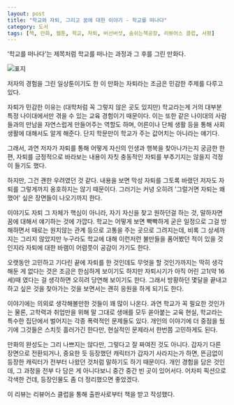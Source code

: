 ```yaml
---
layout: post
title: "학교와 자퇴, 그리고 꿈에 대한 이야기 - 학교를 떠나다"
category: 도서
tags: [책, 만화, 웹툰, 학교, 자퇴, 버선버섯, 숨쉬는책공장, 리뷰어스 클럽, 서평]
---
```


'학교를 떠나다'는
제목처럼 학교를 떠나는 과정과 그 후를 그린 만화다.

![표지](https://lh3.googleusercontent.com/QoJ5ZQTmORe8YvuGdU8nt4BhyikxUYPI-LjQOpS6OYIF7FNm-sxLiZ-Gml3ni92v5RbM71ZMTLzNrg=s480)

저자의 경험을 그린 일상툰이기도 한 이 만화는
자퇴라는 조금은 민감한 주제를 다루고 있다.

자퇴가 민감한 이유는 (대학처럼 꼭 그렇지 않은 곳도 있지만)
학교라는게 거의 대부분 특정 나이대에서만 겪을 수 있는 교육 경험이기 때문이다.
이는 또한 같은 나이대의 사람들과의 만남을 자연스럽게 만들어주는 역할도 하며,
어른이나 단체 생활 등을 통해 사회생활에 대해서도 알게 해준다.
단지 학문만이 학교가 주는 값어치는 아니라는 얘기다.

그래서, 과연 저자가 자퇴를 통해 어떻게 자신의 인생과 행복을 찾아나가는지 궁금한 한편,
자퇴를 긍정적으로 바라보는 내용이
자칫 충동적인 자퇴를 부추기지는 않을지 걱정이 들기도 했다.

하지만, 그건 괜한 우려였던 것 같다.
내용을 보면 막성 자퇴를 그토록 바랬던 저자도
자퇴를 그렇게까지 옹호하지는 않기 때문이다.
그러기는 커녕 오히려 '그럴거면 자퇴는 왜 했어' 싶은 장면들이 나오기까지 한다.

이야기도 자퇴 그 자체가 핵심이 아니라,
자기 자신을 찾고 원하던걸 하는 것,
말하자면 꿈에 대해서 얘기하는 것에 가깝다.
학교는 어떻게 보면 빡빡하게 굳은 일정으로 그걸 방해하면서
때로는 원치않는 관계 등으로 고통을 주는 곳으로 그려지는데,
비록 그 상세까지는 그리지 않았지만
누구라도 학교에 대해 이런저런 불만들을 품어봤던 적이 있을 것인지라
자퇴에 대한 바램이 어렴풋이 공감이 가기도 한다.

오랫동안 고민하고 기다린 끝에 자퇴를 한 것인데도
무엇을 할 것인가까지는 딱히 생각해둔 게 없다는 것은
조금은 한심하게 보이기도 하지만
자퇴시기가 아직 어린 고1(약 16세)때 였다는 걸 생각하면 오히려 당연해 보이기도 한다.
그래서 방황하던 몇달을 끝내고 하고 싶은 것을 찾아가는 것을 보면서는 괜히 응원을 하게 되기도 한다.

이야기에는 의외로 생각해볼만한 것들이 꽤 많이 나온다.
과연 학교가 꼭 필요한 것인가는 물론,
고학력과 취업만을 위해 말 그대로 생애를 모두 쏟아붙는 교육 현실,
학교라는 특수한 집단에서 벌어지는 각종 폭력적인 문제들도 있다.
개인의 이야기에 더 중점을 뒀기에 그것들은 스치듯 흘러가긴 한다만,
현실적인 문제라서 한번쯤 고민하게도 된다.

만화의 완성도는 그리 나쁘지는 않다만, 그렇다고 잘 짜여진 것도 아니다.
갑자기 다른 장면으로 전환되거나,
중요한 듯 등장했던 캐릭터가 갑자기 사라지는가 하면,
뜬금없이 등장한 캐릭터가 전부터 나왔던 것처럼 말하기도 하기 때문이다.
개인 경험을 담은 것인데, 그 과정을 전부 다 담은 게 아니다보니 중간 중간 빈 곳이 있어서다.
어차피 픽션으로 각색한 건데, 등장인물도 좀 더 정리했으면 좋았겠다.



<div class="im im-info">
이 리뷰는 리뷰어스 클럽을 통해 출판사로부터 책을 받고 작성했다.
</div>

